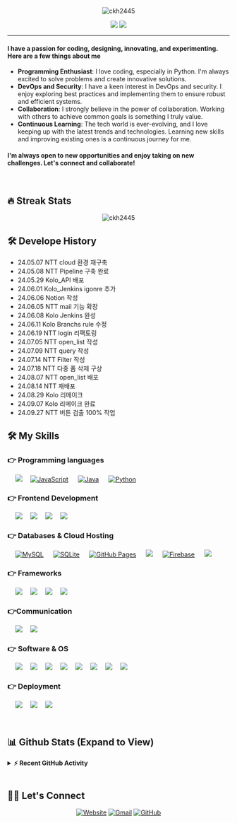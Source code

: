 <p align="center"> <img src="https://komarev.com/ghpvc/?username=ckh2445&label=ckh2445's%20Profile%20Views%20&color=dc143c&style=plastic" alt="ckh2445" /> </p>
<p align="center">
	<img src=https://capsule-render.vercel.app/api?type=venom&height=300&section=header&text=KwangHo&fontSize=90&animation=twinkling&&color=0:8871e5,100:b678c4&stroke=b678c4 />
 <a href="https://github.com/DenverCoder1/readme-typing-svg"><img src="https://readme-typing-svg.herokuapp.com?lines=Full-Stack+Web+Developer;Always%20learning%20new%20things&center=true&width=500&height=50&font=georgia"></a>
</p>
<hr/>
<h4>I have a passion for coding, designing, innovating, and experimenting. Here are a few things about me <br> </h4>

- **Programming Enthusiast**: I love coding, especially in Python. I'm always excited to solve problems and create innovative solutions. <br>
- **DevOps and Security**: I have a keen interest in DevOps and security. I enjoy exploring best practices and implementing them to ensure robust and efficient systems. <br>
- **Collaboration**: I strongly believe in the power of collaboration. Working with others to achieve common goals is something I truly value. <br> 
- **Continuous Learning**: The tech world is ever-evolving, and I love keeping up with the latest trends and technologies. Learning new skills and improving existing ones is a continuous journey for me. <br>

<h4> I'm always open to new opportunities and enjoy taking on new challenges. Let's connect and collaborate!</h4>
<br> 


## 🔥 Streak Stats

<p align="center"><img align="center" src="https://github-readme-streak-stats.herokuapp.com/?user=ckh2445&theme=algolia" alt="ckh2445" /></p>

## 🛠️ Develope History 
- 24.05.07 NTT cloud 환경 재구축 <br>
- 24.05.08 NTT Pipeline 구축 완료 <br>
- 24.05.29 Kolo_API 배포 <br>
- 24.06.01 Kolo_Jenkins igonre 추가 <br>
- 24.06.06 Notion 작성 <br>
- 24.06.05 NTT mail 기능 확장 <br> 
- 24.06.08 Kolo Jenkins 완성 <br>
- 24.06.11 Kolo Branchs rule 수정 <br>
- 24.06.19 NTT login 리팩토링 <br>
- 24.07.05 NTT open_list 작성 <br>
- 24.07.09 NTT query 작성 <br>
- 24.07.14 NTT Filter 작성 <br>
- 24.07.18 NTT 다중 폼 삭제 구상 <br>
- 24.08.07 NTT open_list 배포 <br>
- 24.08.14 NTT 재배포 <br>
- 24.08.29 Kolo 리메이크 <br>
- 24.09.07 Kolo 리메이크 완료 <br>
- 24.09.27 NTT 버튼 검출 100% 작업 <br>


## 🛠️ My Skills

### 👉 Programming languages

<p align="left"> 
  &emsp; 
  <a href="https://www.cprogramming.com/" target="_blank"> <img src="https://img.shields.io/badge/C%23-512BD4?logo=csharp&logoColor=white"></a>&emsp;
  <a href="https://developer.mozilla.org/en-US/docs/Web/JavaScript" target="_blank"> <img alt="JavaScript" src="https://img.shields.io/badge/JavaScript%20-%23F7DF1E.svg?logo=javascript&logoColor=black"></a> &emsp;
  <a href="https://www.java.com" target="_blank"> <img alt="Java" src="https://img.shields.io/badge/Java-%23007396.svg?logo=java&logoColor=white"></a> &emsp;
   <a href="https://www.python.org" target="_blank"> <img alt="Python" src="https://img.shields.io/badge/Python%20-%2314354C.svg?logo=python&logoColor=white"></a>&emsp;
</p>

### 👉 Frontend Development

<p align="left"> 
  &emsp; 
  <a href=""><img src="https://img.shields.io/badge/html5-E34F26?logo=html5&logoColor=white"/></a>&emsp;
  <a href=""><img src="https://img.shields.io/badge/css3-1572B6?logo=css3&logoColor=white"/></a>&emsp;
  <a href=""><img src="https://img.shields.io/badge/javascript-F7DF1E?logo=javascript&logoColor=white"/></a>&emsp;
  <a href=""><img src="https://img.shields.io/badge/bootstrap-7952B3?logo=bootstrap&logoColor=white"/></a>&emsp;
</p>

### 👉 Databases & Cloud Hosting

<p align="left">
  &emsp;
    <a href="https://www.mysql.com/"><img alt="MySQL" src="https://img.shields.io/badge/MySQL-00000F?style=flat&logo=mysql&logoColor=white"></a>
  &emsp;
    <a href="https://www.sqlite.org/"><img alt="SQLite" src ="https://img.shields.io/badge/SQLite-07405E?style=flat&logo=sqlite&logoColor=white"/></a>
  &emsp;
    <a href="https://www.github.com"><img alt="GitHub Pages" src="https://img.shields.io/badge/GitHub%20Pages-%23327FC7.svg?style=flat&logo=github&logoColor=white"></a>
  &emsp;
    <a href=""><img src="https://img.shields.io/badge/oracle-F80000?logo=oracle&logoColor=white"/></a>
  &emsp;
    <a href="https://firebase.google.com/"><img alt="Firebase" src ="https://img.shields.io/badge/Firebase-ffca28?style=flate&logo=firebase&logoColor=black"></a>
 &emsp; 
    <a href=""><img src="https://img.shields.io/badge/NaverCloud-03C75A?logo=naver&logoColor=white"/></a>&emsp;
</p>

### 👉 Frameworks
<p align="left">

&emsp; 
  <a href=""><img src="https://img.shields.io/badge/django-092E20?logo=django&logoColor=white"/></a>&emsp;
  <a href=""><img src="https://img.shields.io/badge/flask-000000?logo=flask&logoColor=white"/></a>&emsp;
  <a href=""><img src="https://img.shields.io/badge/fastapi-009688?logo=fastapi&logoColor=white"/></a>&emsp;
  <a href=""><img src="https://img.shields.io/badge/android-34A853?logo=android&logoColor=white"/></a>&emsp;
</p>


### 👉Communication
<p align="left">
  &emsp;  
   <a href=""><img src="https://img.shields.io/badge/jira-0052CC?logo=jira&logoColor=white"/></a>&emsp;
  <a href=""><img src="https://img.shields.io/badge/confluence-172B4D?logo=confluence&logoColor=white"/></a>&emsp;
 </p>

### 👉 Software & OS
<p>
  &emsp;
  <a href=""><img src="https://img.shields.io/badge/ubuntu-E95420?logo=ubuntu&logoColor=white"/></a>&emsp;
  <a href=""><img src="https://img.shields.io/badge/centos-262577?logo=centos&logoColor=white"/></a>&emsp;
  <a href=""><img src="https://img.shields.io/badge/git-F05032?logo=git&logoColor=white"/></a>&emsp;
  <a href=""><img src="https://img.shields.io/badge/linux-FCC624?logo=linux&logoColor=white"/></a>&emsp;
  <a href=""><img src="https://img.shields.io/badge/markdown-000000?logo=markdown&logoColor=white"/></a>&emsp;
  <a href=""><img src="https://img.shields.io/badge/visualstudiocode-007ACC?logo=visualstudiocode&logoColor=white"/></a>&emsp;
  <a href=""><img src="https://img.shields.io/badge/pycharm-000000?logo=pycharm&logoColor=white"/></a>&emsp;
  <a href=""><img src="https://img.shields.io/badge/postman-FF6C37?logo=postman&logoColor=white"/></a>&emsp;
</p>

### 👉 Deployment
<p>
  &emsp;
  <a href=""><img src="https://img.shields.io/badge/kubernetes-326CE5?logo=kubernetes&logoColor=white"/></a>&emsp;
  <a href=""><img src="https://img.shields.io/badge/nginx-009639?logo=nginx&logoColor=white"/></a>&emsp;
  <a href=""><img src="https://img.shields.io/badge/gunicorn-499848?logo=gunicorn&logoColor=white"/></a>&emsp;
</p>
<br/>

## 📊 Github Stats (Expand to View)
<details>
  <summary><b>⚡ Recent GitHub Activity</b></summary>
  <br/>
	<a href="https://github.com/ckh2445"><img alt="ckh2445's Activity Graph" src="https://github-readme-activity-graph.vercel.app/graph?username=ckh2445&custom_title=ckh2445's%20Contribution%20Graph&theme=react-dark" /></a>
  <br/>

</details>

<br/>

## 🙋‍♀️ Let's Connect

<p align="center">
  <a href="https://kolo.co.kr/"><img src="https://img.icons8.com/bubbles/50/000000/web.png" alt="Website"/></a>
	<a href="mailto:ckh2445@naver.com"><img src="https://img.icons8.com/bubbles/50/000000/gmail.png" alt="Gmail"/></a>
	<a href="https://github.com/ckh2445"><img src="https://img.icons8.com/bubbles/50/000000/github.png" alt="GitHub"/></a>
	
</p>

<!--img align="right" alt="Coding" width="450" src="https://camo.githubusercontent.com/6607041227d81f650340ff070cc2843518acad359b57e5bb054a9fb7127aa041/68747470733a2f2f63646e2e6472696262626c652e636f6d2f75736572732f323634363432332f73637265656e73686f74732f353530373139362f636f6d70757465722e676966" data-canonical-src="https://cdn.dribbble.com/users/2646423/screenshots/5507196/computer.gif" style="max-width:100%;"/-->
